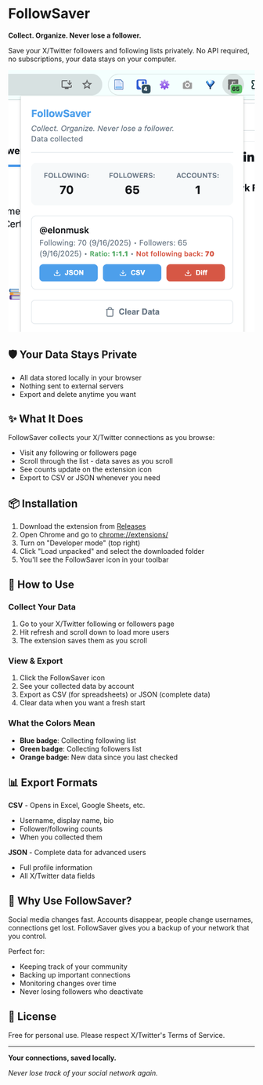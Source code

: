 # FollowSaver

**Collect. Organize. Never lose a follower.**

Save your X/Twitter followers and following lists privately. No API required, no subscriptions, your data stays on your computer.

![FollowSaver Screenshot](screenshot.png)

## 🛡️ Your Data Stays Private

- All data stored locally in your browser
- Nothing sent to external servers
- Export and delete anytime you want

## ✨ What It Does

FollowSaver collects your X/Twitter connections as you browse:

- Visit any following or followers page
- Scroll through the list - data saves as you scroll
- See counts update on the extension icon
- Export to CSV or JSON whenever you need

## 📦 Installation

1. Download the extension from [Releases](https://github.com/nibzard/followsaver/releases)
2. Open Chrome and go to [chrome://extensions/](chrome://extensions/)
3. Turn on "Developer mode" (top right)
4. Click "Load unpacked" and select the downloaded folder
5. You'll see the FollowSaver icon in your toolbar

## 🚀 How to Use

### Collect Your Data
1. Go to your X/Twitter following or followers page
2. Hit refresh and scroll down to load more users
3. The extension saves them as you scroll

### View & Export
1. Click the FollowSaver icon
2. See your collected data by account
3. Export as CSV (for spreadsheets) or JSON (complete data)
4. Clear data when you want a fresh start

### What the Colors Mean
- **Blue badge**: Collecting following list
- **Green badge**: Collecting followers list
- **Orange badge**: New data since you last checked

## 📊 Export Formats

**CSV** - Opens in Excel, Google Sheets, etc.
- Username, display name, bio
- Follower/following counts
- When you collected them

**JSON** - Complete data for advanced users
- Full profile information
- All X/Twitter data fields

## 🎯 Why Use FollowSaver?

Social media changes fast. Accounts disappear, people change usernames, connections get lost. FollowSaver gives you a backup of your network that you control.

Perfect for:
- Keeping track of your community
- Backing up important connections
- Monitoring changes over time
- Never losing followers who deactivate

## 📝 License

Free for personal use. Please respect X/Twitter's Terms of Service.

---

**Your connections, saved locally.**

*Never lose track of your social network again.*